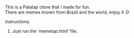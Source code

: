 This is a Patatap clone that I made for fun. <br>
There are memes known from Brazil and the world, enjoy it :D

Instructions:
1. Just run the 'memetap.html' file.

